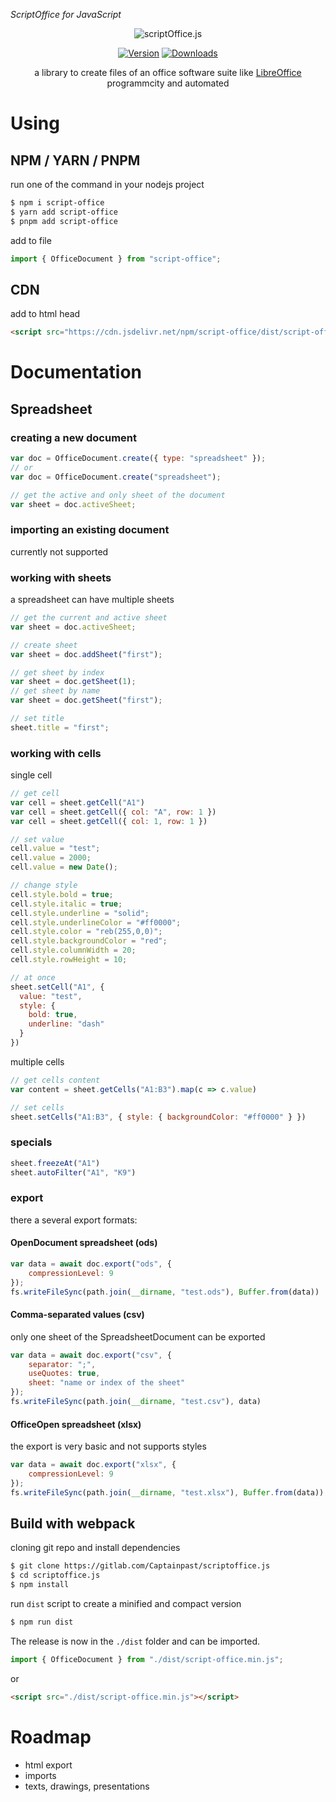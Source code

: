 _ScriptOffice for JavaScript_

<div align="center">
  <img src="https://gitlab.com/Captainpast/scriptoffice.js/-/raw/main/logo.svg" alt="scriptOffice.js">

  [![Version](https://img.shields.io/npm/v/script-office)](https://www.npmjs.com/package/script-office)
  [![Downloads](https://img.shields.io/npm/dm/script-office)](https://www.npmjs.com/package/script-office)

  a library to create files of an office software suite like [LibreOffice](https://www.libreoffice.org/) programmcity and automated
</div>

# Using

## NPM / YARN / PNPM
run one of the command in your nodejs project
```bash
$ npm i script-office
$ yarn add script-office
$ pnpm add script-office
```
add to file
```js
import { OfficeDocument } from "script-office";
```

## CDN
add to html head
```html
<script src="https://cdn.jsdelivr.net/npm/script-office/dist/script-office.umd.js"></script>
```

# Documentation

## Spreadsheet

### creating a new document

```js
var doc = OfficeDocument.create({ type: "spreadsheet" });
// or
var doc = OfficeDocument.create("spreadsheet");

// get the active and only sheet of the document
var sheet = doc.activeSheet;
```

### importing an existing document
currently not supported

### working with sheets
a spreadsheet can have multiple sheets
``` js
// get the current and active sheet
var sheet = doc.activeSheet;

// create sheet
var sheet = doc.addSheet("first");

// get sheet by index
var sheet = doc.getSheet(1);
// get sheet by name 
var sheet = doc.getSheet("first");

// set title
sheet.title = "first";
```

### working with cells
single cell
```js
// get cell
var cell = sheet.getCell("A1")
var cell = sheet.getCell({ col: "A", row: 1 })
var cell = sheet.getCell({ col: 1, row: 1 })

// set value
cell.value = "test";
cell.value = 2000;
cell.value = new Date();

// change style
cell.style.bold = true;
cell.style.italic = true;
cell.style.underline = "solid";
cell.style.underlineColor = "#ff0000";
cell.style.color = "reb(255,0,0)";
cell.style.backgroundColor = "red";
cell.style.columnWidth = 20;
cell.style.rowHeight = 10;

// at once
sheet.setCell("A1", {
  value: "test",
  style: {
    bold: true,
    underline: "dash"
  }
})
```
multiple cells
```js
// get cells content
var content = sheet.getCells("A1:B3").map(c => c.value)

// set cells
sheet.setCells("A1:B3", { style: { backgroundColor: "#ff0000" } })
```

### specials
```js
sheet.freezeAt("A1")
sheet.autoFilter("A1", "K9")
```

### export
there a several export formats:

#### OpenDocument spreadsheet (ods)
```js
var data = await doc.export("ods", {
    compressionLevel: 9
});
fs.writeFileSync(path.join(__dirname, "test.ods"), Buffer.from(data))
```

#### Comma-separated values (csv)
only one sheet of the SpreadsheetDocument can be exported
```js
var data = await doc.export("csv", {
    separator: ";",
    useQuotes: true,
    sheet: "name or index of the sheet"
});
fs.writeFileSync(path.join(__dirname, "test.csv"), data)
```

#### OfficeOpen spreadsheet (xlsx)
the export is very basic and not supports styles
```js
var data = await doc.export("xlsx", {
    compressionLevel: 9
});
fs.writeFileSync(path.join(__dirname, "test.xlsx"), Buffer.from(data))
```


## Build with webpack

cloning git repo and install dependencies
```bash
$ git clone https://gitlab.com/Captainpast/scriptoffice.js
$ cd scriptoffice.js
$ npm install
```

run `dist` script to create a minified and compact version
```bash
$ npm run dist
```
The release is now in the `./dist` folder and can be imported.

```js
import { OfficeDocument } from "./dist/script-office.min.js";
```
or
```html
<script src="./dist/script-office.min.js"></script>
```

# Roadmap
- html export
- imports
- texts, drawings, presentations